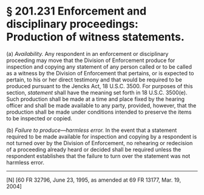 # § 201.231   Enforcement and disciplinary proceedings: Production of witness statements.

(a) *Availability.* Any respondent in an enforcement or disciplinary proceeding may move that the Division of Enforcement produce for inspection and copying any statement of any person called or to be called as a witness by the Division of Enforcement that pertains, or is expected to pertain, to his or her direct testimony and that would be required to be produced pursuant to the Jencks Act, 18 U.S.C. 3500. For purposes of this section, *statement* shall have the meaning set forth in 18 U.S.C. 3500(e). Such production shall be made at a time and place fixed by the hearing officer and shall be made available to any party, provided, however, that the production shall be made under conditions intended to preserve the items to be inspected or copied. 


(b) *Failure to produce—harmless error.* In the event that a statement required to be made available for inspection and copying by a respondent is not turned over by the Division of Enforcement, no rehearing or redecision of a proceeding already heard or decided shall be required unless the respondent establishes that the failure to turn over the statement was not harmless error. 



---

[N] [60 FR 32796, June 23, 1995, as amended at 69 FR 13177, Mar. 19, 2004]




